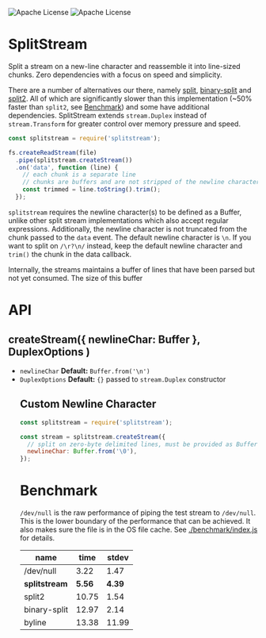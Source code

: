 ![Apache License](https://img.shields.io/badge/license-Apache--2.0-yellow)
![Apache License](https://img.shields.io/badge/dependencies-0-blue)

# SplitStream

Split a stream on a new-line character and reassemble it into line-sized chunks. Zero dependencies with a focus on speed and simplicity.

There are a number of alternatives our there, namely [split](https://github.com/dominictarr/split), [binary-split](https://github.com/maxogden/binary-split) and [split2](https://github.com/mcollina/split2). All of which are significantly slower than this implementation (~50% faster than `split2`, see [Benchmark](#benchmark)) and some have additional dependencies. SplitStream extends `stream.Duplex` instead of `stream.Transform` for greater control over memory pressure and speed.

``` js
const splitstream = require('splitstream');

fs.createReadStream(file)
  .pipe(splitstream.createStream())
  .on('data', function (line) {
    // each chunk is a separate line
    // chunks are buffers and are not stripped of the newline character(s)
    const trimmed = line.toString().trim();
  });
```

`splitstream` requires the newline character(s) to be defined as a Buffer, unlike other split stream implementations which also accept regular expressions. Additionally, the newline character is not truncated from the chunk passed to the `data` event. The default newline character is `\n`. If you want to split on `/\r?\n/` instead, keep the default newline character and `trim()` the chunk in the data callback.

Internally, the streams maintains a buffer of lines that have been parsed but not yet consumed. The size of this buffer 

# API

## createStream({ newlineChar: Buffer },  DuplexOptions )

* `newlineChar` <Buffer> **Default:** `Buffer.from('\n')`
* `DuplexOptions` <Object> **Default:** `{}` passed to `stream.Duplex` constructor

## Custom Newline Character

``` js
const splitstream = require('splitstream');

const stream = splitstream.createStream({
  // split on zero-byte delimited lines, must be provided as Buffer
  newlineChar: Buffer.from('\0'),
});
```

# Benchmark

`/dev/null` is the raw performance of piping the test stream to `/dev/null`. This is the lower boundary of the performance that can be achieved. It also makes sure the file is in the OS file cache. See [./benchmark/index.js](./benchmark/index.js) for details.

| name | time | stdev |
| -- | -- | -- |
| /dev/null | 3.22  | 1.47 |
| **splitstream** | **5.56**  | **4.39** |
| split2 | 10.75 | 1.54 |
| binary-split | 12.97 | 2.14 |
| byline | 13.38 | 11.99 |
